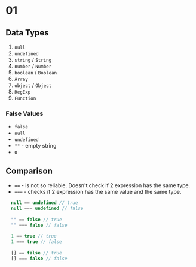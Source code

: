 # 01

## Data Types
1. `null`
2. `undefined`
3. `string` / `String`
4. `number` / `Number`
5. `boolean` / `Boolean`
6. `Array`
7. `object` / `Object`
8. `RegExp`
9. `Function`


### False Values
* `false`
* `null`
* `undefined`
* `""` - empty string
* `0`

## Comparison

* `==` - is not so reliable. Doesn't check if 2 expression has the same type.
* `===` - checks if 2 expression has the same value and the same type.

```js
  null == undefined // true
  null === undefined // false
  
  "" == false // true
  "" === false // false
  
  1 == true // true
  1 === true // false
  
  [] == false // true
  [] === false // false
```
